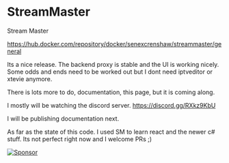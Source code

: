 # StreamMaster

Stream Master

https://hub.docker.com/repository/docker/senexcrenshaw/streammaster/general

Its a nice release. The backend proxy is stable and the UI is working nicely. Some odds and ends need to be worked out but I dont need iptveditor or xtevie anymore.

There is lots more to do, documentation, this page, but it is coming along.

I mostly will be watching the discord server.
<https://discord.gg/RXkz9KbU>

I will be publishing documentation next.


As far as the state of this code. I used SM to learn react and the newer c# stuff. Its not perfect right now and I welcome PRs ;)

[![Sponsor](https://img.shields.io/badge/Sponsor-%E2%9D%A4-pink)](https://www.patreon.com/user?u=52683080)
